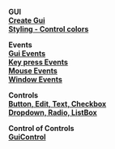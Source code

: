 __GUI__  
__[Create Gui](/Documentation/gui)__  __[Styling - Control colors](/Documentation/style)__  
__Events__  __[Gui Events](/Documentation/events/gui-events)__  
__[Key press Events](/Documentation/events/key-press)__  
__[Mouse Events](/Documentation/events/mouse-events)__  
__[Window Events](/Documentation/events/window-events)__  __Controls__  
__[Button, Edit, Text, Checkbox](Documentation/controls/controls-main#basic-controls)__  
__[Dropdown, Radio, ListBox](Documentation/controls/controls-main#items-controls)__  __Control of Controls__  __[GuiControl](Documentation/controls/controls-guicontrol)__    